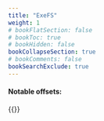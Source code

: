 ```yaml
---
title: "ExeFS"
weight: 1
# bookFlatSection: false
# bookToc: true
# bookHidden: false
bookCollapseSection: true
# bookComments: false
bookSearchExclude: true
---
```

#### Notable offsets:

{{<csv-to-markdown file="data/hayabusa/exefs.csv">}}